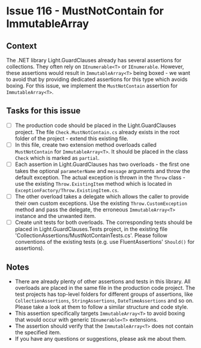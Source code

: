 # Issue 116 - MustNotContain for ImmutableArray

## Context

The .NET library Light.GuardClauses already has several assertions for collections. They often rely on `IEnumerable<T>` or `IEnumerable`. However, these assertions would result in `ImmutableArray<T>` being boxed - we want to avoid that by providing dedicated assertions for this type which avoids boxing. For this issue, we implement the `MustNotContain` assertion for `ImmutableArray<T>`.

## Tasks for this issue

- [ ] The production code should be placed in the Light.GuardClauses project. The file `Check.MustNotContain.cs` already exists in the root folder of the project - extend this existing file.
- [ ] In this file, create two extension method overloads called `MustNotContain` for `ImmutableArray<T>`. It should be placed in the class `Check` which is marked as `partial`.
- [ ] Each assertion in Light.GuardClauses has two overloads - the first one takes the optional `parameterName` and `message` arguments and throw the default exception. The actual exception is thrown in the `Throw` class - use the existing `Throw.ExistingItem` method which is located in `ExceptionFactory/Throw.ExistingItem.cs`.
- [ ] The other overload takes a delegate which allows the caller to provide their own custom exceptions. Use the existing `Throw.CustomException` method and pass the delegate, the erroneous `ImmutableArray<T>` instance and the unwanted item.
- [ ] Create unit tests for both overloads. The corresponding tests should be placed in Light.GuardClauses.Tests project, in the existing file 'CollectionAssertions/MustNotContainTests.cs'. Please follow conventions of the existing tests (e.g. use FluentAssertions' `Should()` for assertions).

## Notes

- There are already plenty of other assertions and tests in this library. All overloads are placed in the same file in the production code project. The test projects has top-level folders for different groups of assertions, like `CollectionAssertions`, `StringAssertions`, `DateTimeAssertions` and so on. Please take a look at them to follow a similar structure and code style.
- This assertion specifically targets `ImmutableArray<T>` to avoid boxing that would occur with generic `IEnumerable<T>` extensions.
- The assertion should verify that the `ImmutableArray<T>` does not contain the specified item.
- If you have any questions or suggestions, please ask me about them.
